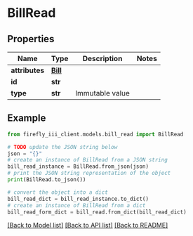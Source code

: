 # BillRead


## Properties

Name | Type | Description | Notes
------------ | ------------- | ------------- | -------------
**attributes** | [**Bill**](Bill.md) |  | 
**id** | **str** |  | 
**type** | **str** | Immutable value | 

## Example

```python
from firefly_iii_client.models.bill_read import BillRead

# TODO update the JSON string below
json = "{}"
# create an instance of BillRead from a JSON string
bill_read_instance = BillRead.from_json(json)
# print the JSON string representation of the object
print(BillRead.to_json())

# convert the object into a dict
bill_read_dict = bill_read_instance.to_dict()
# create an instance of BillRead from a dict
bill_read_form_dict = bill_read.from_dict(bill_read_dict)
```
[[Back to Model list]](../README.md#documentation-for-models) [[Back to API list]](../README.md#documentation-for-api-endpoints) [[Back to README]](../README.md)


